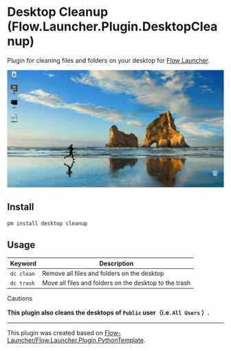 Desktop Cleanup (Flow.Launcher.Plugin.DesktopCleanup)
====================================================

Plugin for cleaning files and folders on your desktop for [Flow Launcher](https://flow-launcher.github.io/).

![](doc/example.gif)

Install
-------

```
pm install desktop cleanup
```

Usage
-----

| Keyword | Description |
|---------|-------------|
| `dc clean` | Remove all files and folders on the desktop |
| `dc trash` | Move all files and folders on the desktop to the trash |

Cautions

**This plugin also cleans the desktops of `Public` user（i.e. `All Users` ）.**

- - -

This plugin was created based on [Flow-Launcher/Flow.Launcher.Plugin.PythonTemplate](https://github.com/Flow-Launcher/Flow.Launcher.Plugin.PythonTemplate).
